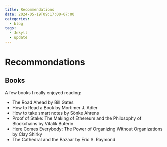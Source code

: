 ```yaml
---
title: Recommendations
date: 2024-05-19T09:17:00-07:00
categories:
  - blog
tags:
  - Jekyll
  - update
---
```


# Recommondations

## Books

A few books I really enjoyed reading:

- The Road Ahead by Bill Gates
- How to Read a Book by Mortimer J. Adler
- How to take smart notes by Sönke Ahrens
- Proof of Stake: The Making of Ethereum and the Philosophy of Blockchains by Vitalik Buterin
- Here Comes Everybody: The Power of Organizing Without Organizations by Clay Shirky
- The Cathedral and the Bazaar by Eric S. Raymond